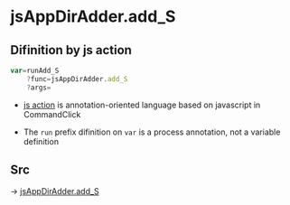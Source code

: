 # jsAppDirAdder.add_S

## Difinition by js action

```js.js
var=runAdd_S
	?func=jsAppDirAdder.add_S
	?args=

```

- [js action](#) is annotation-oriented language based on javascript in CommandClick

- The `run` prefix difinition on `var` is a process annotation, not a variable definition

## Src

-> [jsAppDirAdder.add_S](https://github.com/puutaro/CommandClick/blob/master/app/src/main/java/com/puutaro/commandclick/fragment_lib/terminal_fragment/js_interface/system/JsAppDirAdder.kt#L40)


